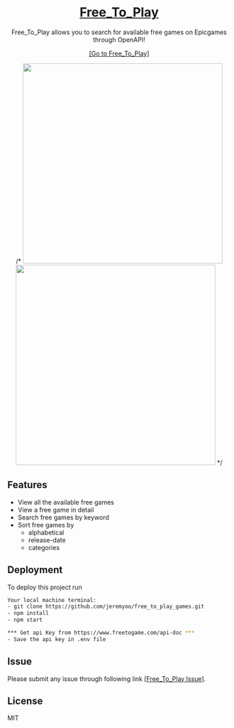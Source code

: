 <div align="center">
    <a href="https://jeremyoo.github.io/free_to_play_games/">
        <h1>Free_To_Play</h1>
    </a>

Free_To_Play allows you to search for available free games on Epicgames through OpenAPI!

[[Go to Free_To_Play]](https://jeremyoo.github.io/free_to_play_games/)


/* <img src = "./src/static/example_1.gif" width ="450" /> <img src = "./src/static/example_2.gif" width ="450" /> */

</div>


## Features
- View all the available free games
- View a free game in detail
- Search free games by keyword
- Sort free games by
    - alphabetical
    - release-date
    - categories
        
## Deployment

To deploy this project run

```bash
Your local machine terminal:
- git clone https://github.com/jeremyoo/free_to_play_games.git
- npm install
- npm start

*** Get api Key from https://www.freetogame.com/api-doc ***
- Save the api key in .env file
```

## Issue
Please submit any issue through following link [[Free_To_Play Issue]](https://github.com/jeremyoo/free_to_play_games/issues).

## License
MIT
